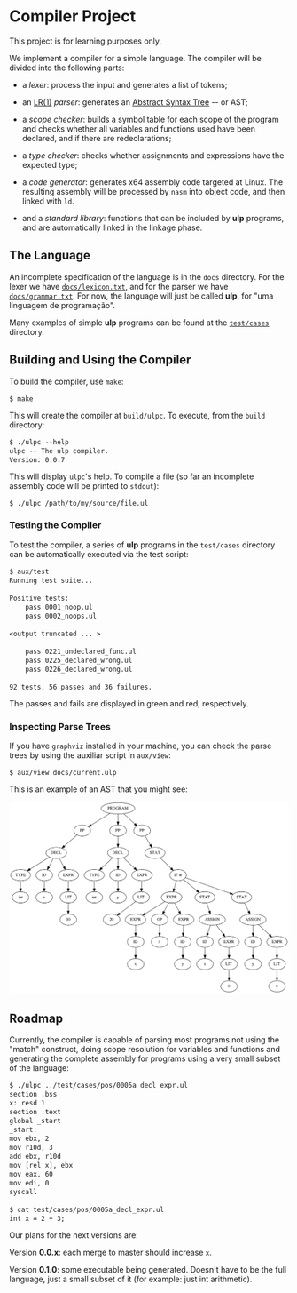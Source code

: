 # Compiler Project

This project is for learning purposes only.

We implement a compiler for a simple language. The compiler will be divided
into the following parts:

* a *lexer*: process the input and generates a list of tokens; 

* an [LR(1)](https://en.wikipedia.org/wiki/LR_parser) *parser*: generates an 
[Abstract Syntax Tree](https://en.wikipedia.org/wiki/Abstract_syntax_tree)
-- or AST;

* a *scope checker*: builds a symbol table for each scope of the program
and checks whether all variables and functions used have been declared, and
if there are redeclarations;

* a *type checker*: checks whether assignments and expressions have the
expected type;

* a *code generator*: generates x64 assembly code targeted at
Linux. The resulting assembly will be processed by `nasm` into object 
code, and then linked with `ld`.

* and a *standard library*: functions that can be included by **ulp** programs,
and are automatically linked in the linkage phase.

## The Language

An incomplete specification of the language is in the `docs`
directory. For the lexer we have [`docs/lexicon.txt`](docs/lexicon.txt), and
for the parser we have [`docs/grammar.txt`](docs/grammar.txt). For now,
the language will just be called **ulp**, for "uma linguagem de programação".

Many examples of simple **ulp** programs can be found at the 
[`test/cases`](test/cases) directory.

## Building and Using the Compiler

To build the compiler, use `make`:

    $ make

This will create the compiler at `build/ulpc`. To execute, from the `build`
directory:

    $ ./ulpc --help
    ulpc -- The ulp compiler.
    Version: 0.0.7

This will display `ulpc`'s help. To compile a file (so far an incomplete
assembly code will be printed to `stdout`):

    $ ./ulpc /path/to/my/source/file.ul

### Testing the Compiler

To test the compiler, a series of **ulp** programs in the `test/cases` 
directory can be automatically executed via the test script:

    $ aux/test
    Running test suite...

    Positive tests:
	    pass 0001_noop.ul
	    pass 0002_noops.ul

    <output truncated ... >

        pass 0221_undeclared_func.ul
	    pass 0225_declared_wrong.ul
	    pass 0226_declared_wrong.ul

    92 tests, 56 passes and 36 failures.

The passes and fails are displayed in green and red, respectively.

### Inspecting Parse Trees

If you have `graphviz` installed in your machine, you can check the 
parse trees by using the auxiliar script in `aux/view`:

    $ aux/view docs/current.ulp

This is an example of an AST that you might see:

![AST](docs/ast.png)

## Roadmap

Currently, the compiler is capable of parsing most programs not using the
"match" construct, doing scope resolution for variables and functions and
generating the complete assembly for programs using a very small subset of 
the language:

    $ ./ulpc ../test/cases/pos/0005a_decl_expr.ul
    section .bss
    x: resd 1
    section .text
    global _start
    _start:
    mov ebx, 2
    mov r10d, 3
    add ebx, r10d
    mov [rel x], ebx
    mov eax, 60
    mov edi, 0
    syscall
    
    $ cat test/cases/pos/0005a_decl_expr.ul
    int x = 2 + 3;

Our plans for the next versions are:

Version **0.0.x**: each merge to master should increase `x`.

Version **0.1.0**: some executable being generated. Doesn't have to be the
full language, just a small subset of it (for example: just int arithmetic).

